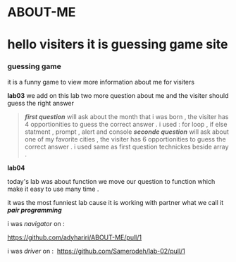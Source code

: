 # ABOUT-ME

# hello visiters it is guessing game site

### guessing game 

it is a funny game to view more information about me for visiters

**lab03**
we add on this lab two more question about me and the visiter should guess the right answer
  
  >  ***first question*** will ask about the month that i was born , the visiter has 4 opportionities to guess the correct answer .
  i used : for loop , if else statment , prompt , alert and console 
  >  ***seconde question*** will ask about one of my favorite cities , the visiter has 6 opportionities to guess the correct answer .
  i used same as first question technickes  beside array .

**lab04**

today's lab was about function we move our question to function which make it easy to use many time .

it was the most funniest lab cause it is working with partner what we call it ***pair programming***

i was *navigator* on : 

https://github.com/adyhariri/ABOUT-ME/pull/1

i was *driver* on : 
https://github.com/Samerodeh/lab-02/pull/1
